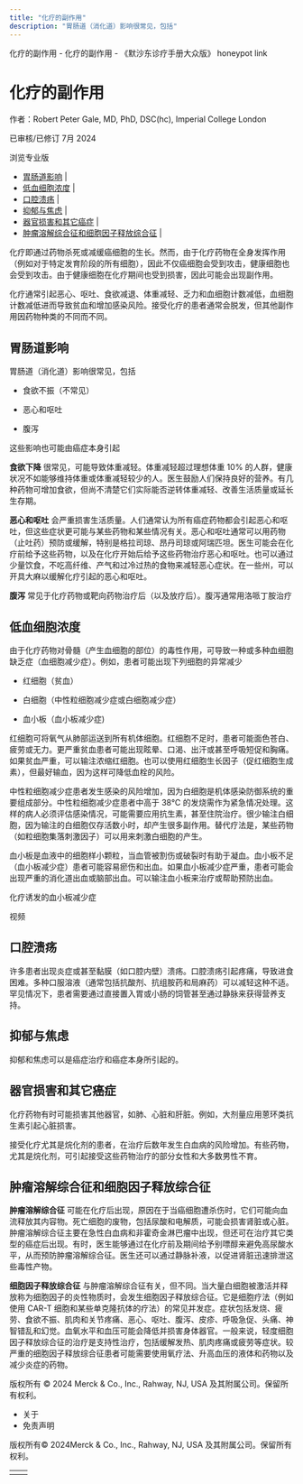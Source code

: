 ```yaml
---
title: "化疗的副作用"
description: "胃肠道（消化道）影响很常见，包括"
---
```


﻿化疗的副作用 \- 化疗的副作用 \- 《默沙东诊疗手册大众版》 honeypot link

# 化疗的副作用

作者：Robert Peter Gale, MD, PhD, DSC(hc), Imperial College London

已审核/已修订 7月 2024

浏览专业版

- [胃肠道影响](#胃肠道影响_v92048095_zh) \|
- [低血细胞浓度](#低血细胞浓度_v92048109_zh) \|
- [口腔溃疡](#口腔溃疡_v92048128_zh) \|
- [抑郁与焦虑](#抑郁与焦虑_v92048132_zh) \|
- [器官损害和其它癌症](#器官损害和其它癌症_v92048137_zh) \|
- [肿瘤溶解综合征和细胞因子释放综合征](#肿瘤溶解综合征和细胞因子释放综合征_v92048142_zh) \|

化疗即通过药物杀死或减缓癌细胞的生长。然而，由于化疗药物在全身发挥作用（例如对于特定发育阶段的所有细胞），因此不仅癌细胞会受到攻击，健康细胞也会受到攻击。由于健康细胞在化疗期间也受到损害，因此可能会出现副作用。

化疗通常引起恶心、呕吐、食欲减退、体重减轻、乏力和血细胞计数减低，血细胞计数减低进而导致贫血和增加感染风险。接受化疗的患者通常会脱发，但其他副作用因药物种类的不同而不同。

## 胃肠道影响

胃肠道（消化道）影响很常见，包括

- 食欲不振（不常见）

- 恶心和呕吐

- 腹泻


这些影响也可能由癌症本身引起

**食欲下降** 很常见，可能导致体重减轻。体重减轻超过理想体重 10% 的人群，健康状况不如能够维持体重或体重减轻较少的人。医生鼓励人们保持良好的营养。有几种药物可增加食欲，但尚不清楚它们实际能否逆转体重减轻、改善生活质量或延长生存期。

**恶心和呕吐** 会严重损害生活质量。人们通常认为所有癌症药物都会引起恶心和呕吐，但这些症状更可能与某些药物和某些情况有关。恶心和呕吐通常可以用药物（止吐药）预防或缓解，特别是格拉司琼、昂丹司琼或阿瑞匹坦。医生可能会在化疗前给予这些药物，以及在化疗开始后给予这些药物治疗恶心和呕吐。也可以通过少量饮食，不吃高纤维、产气和过冷过热的食物来减轻恶心症状。在一些州，可以开具大麻以缓解化疗引起的恶心和呕吐。

**腹泻** 常见于化疗药物或靶向药物治疗后（以及放疗后）。腹泻通常用洛哌丁胺治疗

## 低血细胞浓度

由于化疗药物对骨髓（产生血细胞的部位）的毒性作用，可导致一种或多种血细胞缺乏症（血细胞减少症）。例如，患者可能出现下列细胞的异常减少

- 红细胞（贫血）

- 白细胞（中性粒细胞减少症或白细胞减少症）

- 血小板（血小板减少症)


红细胞可将氧气从肺部运送到所有机体细胞。红细胞不足时，患者可能面色苍白、疲劳或无力。更严重贫血患者可能出现眩晕、口渴、出汗或甚至呼吸短促和胸痛。如果贫血严重，可以输注浓缩红细胞。也可以使用红细胞生长因子（促红细胞生成素），但最好输血，因为这样可降低血栓的风险。

中性粒细胞减少症患者发生感染的风险增加，因为白细胞是机体感染防御系统的重要组成部分。中性粒细胞减少症患者中高于 38℃ 的发烧需作为紧急情况处理。这样的病人必须评估感染情况，可能需要应用抗生素，甚至住院治疗。很少输注白细胞，因为输注的白细胞仅存活数小时，却产生很多副作用。替代疗法是，某些药物（如粒细胞集落刺激因子）可以用来刺激白细胞的产生。

血小板是血液中的细胞样小颗粒，当血管被割伤或破裂时有助于凝血。血小板不足（血小板减少症）患者可能容易瘀伤和出血。如果血小板减少症严重，患者可能会出现严重的消化道出血或脑部出血。可以输注血小板来治疗或帮助预防出血。

化疗诱发的血小板减少症



视频

## 口腔溃疡

许多患者出现炎症或甚至黏膜（如口腔内壁）溃疡。口腔溃疡引起疼痛，导致进食困难。多种口服溶液（通常包括抗酸剂、抗组胺药和局麻药）可以减轻这种不适。罕见情况下，患者需要通过直接置入胃或小肠的饲管甚至通过静脉来获得营养支持。

## 抑郁与焦虑

抑郁和焦虑可以是癌症治疗和癌症本身所引起的。

## 器官损害和其它癌症

化疗药物有时可能损害其他器官，如肺、心脏和肝脏。例如，大剂量应用蒽环类抗生素引起心脏损害。

接受化疗尤其是烷化剂的患者，在治疗后数年发生白血病的风险增加。有些药物，尤其是烷化剂，可引起接受这些药物治疗的部分女性和大多数男性不育。

## 肿瘤溶解综合征和细胞因子释放综合征

**肿瘤溶解综合征** 可能在化疗后出现，原因在于当癌细胞遭杀伤时，它们可能向血流释放其内容物。死亡细胞的废物，包括尿酸和电解质，可能会损害肾脏或心脏。肿瘤溶解综合征主要在急性白血病和非霍奇金淋巴瘤中出现，但还可在治疗其它类型的癌症后出现。有时，医生能够通过在化疗前及期间给予别嘌醇来避免高尿酸水平，从而预防肿瘤溶解综合征。医生还可以通过静脉补液，以促进肾脏迅速排泄这些毒性产物。

**细胞因子释放综合征** 与肿瘤溶解综合征有关，但不同。当大量白细胞被激活并释放称为细胞因子的炎性物质时，会发生细胞因子释放综合征。它是细胞疗法（例如使用 CAR-T 细胞和某些单克隆抗体的疗法）的常见并发症。症状包括发烧、疲劳、食欲不振、肌肉和关节疼痛、恶心、呕吐、腹泻、皮疹、呼吸急促、头痛、神智错乱和幻觉。血氧水平和血压可能会降低并损害身体器官。一般来说，轻度细胞因子释放综合征的治疗是支持性治疗，包括缓解发热、肌肉疼痛或疲劳等症状。较严重的细胞因子释放综合征患者可能需要使用氧疗法、升高血压的液体和药物以及减少炎症的药物。



版权所有 © 2024
Merck & Co., Inc., Rahway, NJ, USA 及其附属公司。保留所有权利。

- 关于
- 免责声明

版权所有© 2024Merck & Co., Inc., Rahway, NJ, USA 及其附属公司。保留所有权利。

|     |     |
| --- | --- |
|  |  |